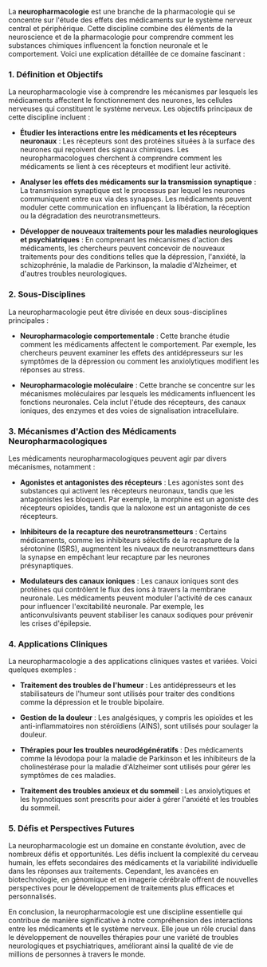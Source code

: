 La **neuropharmacologie** est une branche de la pharmacologie qui se concentre sur l'étude des effets des médicaments sur le système nerveux central et périphérique. Cette discipline combine des éléments de la neuroscience et de la pharmacologie pour comprendre comment les substances chimiques influencent la fonction neuronale et le comportement. Voici une explication détaillée de ce domaine fascinant :

### 1. **Définition et Objectifs**

La neuropharmacologie vise à comprendre les mécanismes par lesquels les médicaments affectent le fonctionnement des neurones, les cellules nerveuses qui constituent le système nerveux. Les objectifs principaux de cette discipline incluent :

- **Étudier les interactions entre les médicaments et les récepteurs neuronaux** : Les récepteurs sont des protéines situées à la surface des neurones qui reçoivent des signaux chimiques. Les neuropharmacologues cherchent à comprendre comment les médicaments se lient à ces récepteurs et modifient leur activité.
  
- **Analyser les effets des médicaments sur la transmission synaptique** : La transmission synaptique est le processus par lequel les neurones communiquent entre eux via des synapses. Les médicaments peuvent moduler cette communication en influençant la libération, la réception ou la dégradation des neurotransmetteurs.

- **Développer de nouveaux traitements pour les maladies neurologiques et psychiatriques** : En comprenant les mécanismes d'action des médicaments, les chercheurs peuvent concevoir de nouveaux traitements pour des conditions telles que la dépression, l'anxiété, la schizophrénie, la maladie de Parkinson, la maladie d'Alzheimer, et d'autres troubles neurologiques.

### 2. **Sous-Disciplines**

La neuropharmacologie peut être divisée en deux sous-disciplines principales :

- **Neuropharmacologie comportementale** : Cette branche étudie comment les médicaments affectent le comportement. Par exemple, les chercheurs peuvent examiner les effets des antidépresseurs sur les symptômes de la dépression ou comment les anxiolytiques modifient les réponses au stress.

- **Neuropharmacologie moléculaire** : Cette branche se concentre sur les mécanismes moléculaires par lesquels les médicaments influencent les fonctions neuronales. Cela inclut l'étude des récepteurs, des canaux ioniques, des enzymes et des voies de signalisation intracellulaire.

### 3. **Mécanismes d'Action des Médicaments Neuropharmacologiques**

Les médicaments neuropharmacologiques peuvent agir par divers mécanismes, notamment :

- **Agonistes et antagonistes des récepteurs** : Les agonistes sont des substances qui activent les récepteurs neuronaux, tandis que les antagonistes les bloquent. Par exemple, la morphine est un agoniste des récepteurs opioïdes, tandis que la naloxone est un antagoniste de ces récepteurs.

- **Inhibiteurs de la recapture des neurotransmetteurs** : Certains médicaments, comme les inhibiteurs sélectifs de la recapture de la sérotonine (ISRS), augmentent les niveaux de neurotransmetteurs dans la synapse en empêchant leur recapture par les neurones présynaptiques.

- **Modulateurs des canaux ioniques** : Les canaux ioniques sont des protéines qui contrôlent le flux des ions à travers la membrane neuronale. Les médicaments peuvent moduler l'activité de ces canaux pour influencer l'excitabilité neuronale. Par exemple, les anticonvulsivants peuvent stabiliser les canaux sodiques pour prévenir les crises d'épilepsie.

### 4. **Applications Cliniques**

La neuropharmacologie a des applications cliniques vastes et variées. Voici quelques exemples :

- **Traitement des troubles de l'humeur** : Les antidépresseurs et les stabilisateurs de l'humeur sont utilisés pour traiter des conditions comme la dépression et le trouble bipolaire.

- **Gestion de la douleur** : Les analgésiques, y compris les opioïdes et les anti-inflammatoires non stéroïdiens (AINS), sont utilisés pour soulager la douleur.

- **Thérapies pour les troubles neurodégénératifs** : Des médicaments comme la lévodopa pour la maladie de Parkinson et les inhibiteurs de la cholinestérase pour la maladie d'Alzheimer sont utilisés pour gérer les symptômes de ces maladies.

- **Traitement des troubles anxieux et du sommeil** : Les anxiolytiques et les hypnotiques sont prescrits pour aider à gérer l'anxiété et les troubles du sommeil.

### 5. **Défis et Perspectives Futures**

La neuropharmacologie est un domaine en constante évolution, avec de nombreux défis et opportunités. Les défis incluent la complexité du cerveau humain, les effets secondaires des médicaments et la variabilité individuelle dans les réponses aux traitements. Cependant, les avancées en biotechnologie, en génomique et en imagerie cérébrale offrent de nouvelles perspectives pour le développement de traitements plus efficaces et personnalisés.

En conclusion, la neuropharmacologie est une discipline essentielle qui contribue de manière significative à notre compréhension des interactions entre les médicaments et le système nerveux. Elle joue un rôle crucial dans le développement de nouvelles thérapies pour une variété de troubles neurologiques et psychiatriques, améliorant ainsi la qualité de vie de millions de personnes à travers le monde.